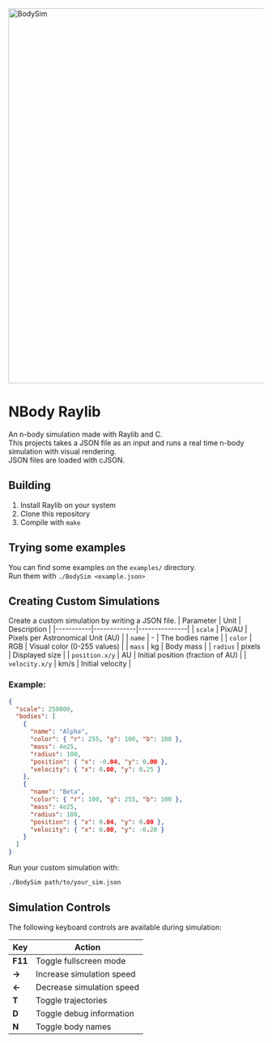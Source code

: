 
<img width="1196" height="741" alt="BodySim" src="https://github.com/user-attachments/assets/b8002fa2-c4f6-4f46-a111-fd30b7c969cc" />  

# NBody Raylib
An n-body simulation made with Raylib and C.  
This projects takes a JSON file as an input and runs a real time n-body simulation with visual rendering.  
JSON files are loaded with cJSON.
## Building
1. Install Raylib on your system
2. Clone this repository
3. Compile with `make`
## Trying some examples
You can find some examples on the `examples/` directory.  
Run them with `./BodySim <example.json>`
## Creating Custom Simulations
Create a custom simulation by writing a JSON file.
| Parameter | Unit | Description |
|-----------|-------------|---------------|
| `scale`   | Pix/AU | Pixels per Astronomical Unit (AU) |
| `name`    | -    | The bodies name |
| `color`   | RGB  | Visual color (0-255 values) |
| `mass`    | kg   | Body mass |
| `radius`  | pixels | Displayed size |
| `position.x/y` | AU | Initial position (fraction of AU) |
| `velocity.x/y` | km/s | Initial velocity |
### Example: 
```json
{
  "scale": 250000,
  "bodies": [
    {
      "name": "Alpha",
      "color": { "r": 255, "g": 100, "b": 100 },
      "mass": 4e25,
      "radius": 100,
      "position": { "x": -0.04, "y": 0.00 },
      "velocity": { "x": 0.00, "y": 0.25 }
    },
    {
      "name": "Beta",
      "color": { "r": 100, "g": 255, "b": 100 },
      "mass": 4e25,
      "radius": 100,
      "position": { "x": 0.04, "y": 0.00 },
      "velocity": { "x": 0.00, "y": -0.20 }
    }
  ]
}
```
Run your custom simulation with:
```bash
./BodySim path/to/your_sim.json
```
## Simulation Controls
The following keyboard controls are available during simulation:

| Key          | Action                     | 
|--------------|----------------------------|
| **F11**      | Toggle fullscreen mode     |
| **→**| Increase simulation speed  | 
| **←** | Decrease simulation speed  | 
| **T**        | Toggle trajectories        | 
| **D**        | Toggle debug information   | 
| **N**        | Toggle body names          |

